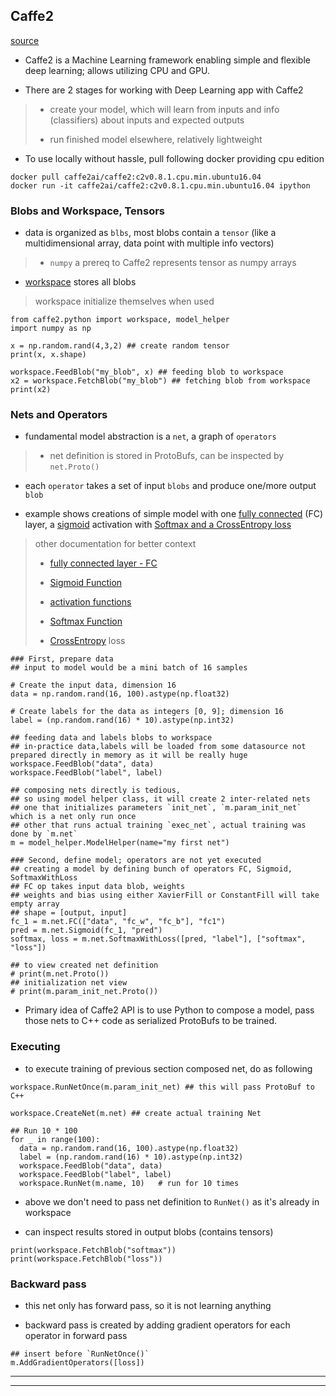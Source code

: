 
## Caffe2

[source](https://caffe2.ai/docs/intro-tutorial)

* Caffe2 is a Machine Learning framework enabling simple and flexible deep learning; allows utilizing CPU and GPU.

* There are 2 stages for working with Deep Learning app with Caffe2
> * create your model, which will learn from inputs and info (classifiers) about inputs and expected outputs
>
> * run finished model elsewhere, relatively lightweight

* To use locally without hassle, pull following docker providing cpu edition

```
docker pull caffe2ai/caffe2:c2v0.8.1.cpu.min.ubuntu16.04
docker run -it caffe2ai/caffe2:c2v0.8.1.cpu.min.ubuntu16.04 ipython
```

### Blobs and Workspace, Tensors

* data is organized as `blbs`, most blobs contain a `tensor` (like a multidimensional array, data point with multiple info vectors)
> * `numpy` a prereq to Caffe2 represents tensor as numpy arrays

* [workspace](https://caffe2.ai/docs/workspace.html) stores all blobs
> workspace initialize themselves when used

```
from caffe2.python import workspace, model_helper
import numpy as np

x = np.random.rand(4,3,2) ## create random tensor
print(x, x.shape)

workspace.FeedBlob("my_blob", x) ## feeding blob to workspace
x2 = workspace.FetchBlob("my_blob") ## fetching blob from workspace
print(x2)
```

### Nets and Operators

* fundamental model abstraction is a `net`, a graph of `operators`
> * net definition is stored in ProtoBufs, can be inspected by `net.Proto()`

* each `operator` takes a set of input `blobs` and produce one/more output `blob`

* example shows creations of simple model with one [fully connected](https://caffe2.ai/docs/operators-catalogue.html#fc) (FC) layer, a [sigmoid](https://caffe2.ai/docs/operators-catalogue.html#sigmoidgradient) activation with [Softmax and a CrossEntropy loss](https://caffe2.ai/docs/operators-catalogue.html#softmaxwithloss)
> other documentation for better context
>
> * [fully connected layer - FC](https://en.wikipedia.org/wiki/Convolutional_neural_network#Fully_connected)
>
> * [Sigmoid Function](https://en.wikipedia.org/wiki/Sigmoid_function)
>
> * [activation functions](https://medium.com/the-theory-of-everything/understanding-activation-functions-in-neural-networks-9491262884e0)
>
> * [Softmax Function](https://en.wikipedia.org/wiki/Softmax_function)
>
> * [CrossEntropy](https://en.wikipedia.org/wiki/Cross_entropy) loss

```
### First, prepare data
## input to model would be a mini batch of 16 samples

# Create the input data, dimension 16
data = np.random.rand(16, 100).astype(np.float32)

# Create labels for the data as integers [0, 9]; dimension 16
label = (np.random.rand(16) * 10).astype(np.int32)

## feeding data and labels blobs to workspace
## in-practice data,labels will be loaded from some datasource not prepared directly in memory as it will be really huge
workspace.FeedBlob("data", data)
workspace.FeedBlob("label", label)

## composing nets directly is tedious,
## so using model helper class, it will create 2 inter-related nets
## one that initializes parameters `init_net`, `m.param_init_net` which is a net only run once
## other that runs actual training `exec_net`, actual training was done by `m.net`
m = model_helper.ModelHelper(name="my first net")

### Second, define model; operators are not yet executed
## creating a model by defining bunch of operators FC, Sigmoid, SoftmaxWithLoss
## FC op takes input data blob, weights
## weights and bias using either XavierFill or ConstantFill will take empty array
## shape = [output, input]
fc_1 = m.net.FC(["data", "fc_w", "fc_b"], "fc1")
pred = m.net.Sigmoid(fc_1, "pred")
softmax, loss = m.net.SoftmaxWithLoss([pred, "label"], ["softmax", "loss"])

## to view created net definition
# print(m.net.Proto())
## initialization net view
# print(m.param_init_net.Proto())
```

* Primary idea of Caffe2 API is to use Python to compose a model, pass those nets to C++ code as serialized ProtoBufs to be trained.


### Executing

* to execute training of previous section composed net, do as following

```
workspace.RunNetOnce(m.param_init_net) ## this will pass ProtoBuf to C++

workspace.CreateNet(m.net) ## create actual training Net

## Run 10 * 100
for _ in range(100):
  data = np.random.rand(16, 100).astype(np.float32)
  label = (np.random.rand(16) * 10).astype(np.int32)
  workspace.FeedBlob("data", data)
  workspace.FeedBlob("label", label)
  workspace.RunNet(m.name, 10)   # run for 10 times
```

* above we don't need to pass net definition to `RunNet()` as it's already in workspace

* can inspect results stored in output blobs (contains tensors)

```
print(workspace.FetchBlob("softmax"))
print(workspace.FetchBlob("loss"))
```


### Backward pass

* this net only has forward pass, so it is not learning anything

* backward pass is created by adding gradient operators for each operator in forward pass

```
## insert before `RunNetOnce()`
m.AddGradientOperators([loss])
```

---
---
